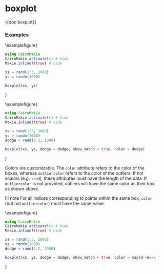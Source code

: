 # boxplot

{{doc boxplot}}

### Examples

\examplefigure{
```julia
using CairoMakie
CairoMakie.activate!() # hide
Makie.inline!(true) # hide

xs = rand(1:3, 1000)
ys = randn(1000)

boxplot(xs, ys)
```
}

\examplefigure{
```julia
using CairoMakie
CairoMakie.activate!() # hide
Makie.inline!(true) # hide

xs = rand(1:3, 1000)
ys = randn(1000)
dodge = rand(1:2, 1000)

boxplot(xs, ys, dodge = dodge, show_notch = true, color = dodge)
```
}

Colors are customizable. The `color` attribute refers to the color of the boxes, whereas
`outliercolor` refers to the color of the outliers. If not scalars (e.g. `:red`), these attributes
must have the length of the data. If `outliercolor` is not provided, outliers will have the
same color as their box, as shown above.

!!! note
    For all indices corresponding to points within the same box, `color` (but not `outliercolor`)
    must have the same value.

\examplefigure{
```julia
using CairoMakie
CairoMakie.activate!() # hide
Makie.inline!(true) # hide

xs = rand(1:3, 1000)
ys = randn(1000)
dodge = rand(1:2, 1000)

boxplot(xs, ys, dodge = dodge, show_notch = true, color = map(d->d==1 ? :blue : :red, dodge) , outliercolor = rand([:red, :green, :blue, :black, :yellow], 1000))
```
}
